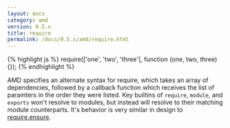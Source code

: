 ```yaml
---
layout: docs
category: amd
version: 0.5.x
title: require
permalink: /docs/0.5.x/amd/require.html
---
```


{% highlight js %}
require(['one', 'two', 'three'], function (one, two, three) {});
{% endhighlight %}

AMD specifies an alternate syntax for require, which takes an array of dependencies, followed by a callback function which receives the list of paramters in the order they were listed. Key builtins of `require`, `module`, and `exports` won't resolve to modules, but instead will resolve to their matching module counterparts. It's behavior is very similar in design to [require.ensure](/docs/0.5.x/api/require.ensure.html).
